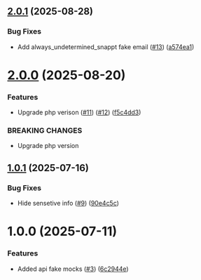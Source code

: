 ## [2.0.1](https://github.com/tenantcloud/php-snappt-sdk/compare/v2.0.0...v2.0.1) (2025-08-28)


### Bug Fixes

* Add always_undetermined_snappt fake email ([#13](https://github.com/tenantcloud/php-snappt-sdk/issues/13)) ([a574ea1](https://github.com/tenantcloud/php-snappt-sdk/commit/a574ea1be98d3f1fd3dbc57e4344032d37390e9c))

# [2.0.0](https://github.com/tenantcloud/php-snappt-sdk/compare/v1.0.1...v2.0.0) (2025-08-20)


### Features

* Upgrade php verison ([#11](https://github.com/tenantcloud/php-snappt-sdk/issues/11)) ([#12](https://github.com/tenantcloud/php-snappt-sdk/issues/12)) ([f5c4dd3](https://github.com/tenantcloud/php-snappt-sdk/commit/f5c4dd3a05659c2ef87af57bd7ed99fb3c9c12d1))


### BREAKING CHANGES

* Upgrade php version

## [1.0.1](https://github.com/tenantcloud/php-snappt-sdk/compare/v1.0.0...v1.0.1) (2025-07-16)


### Bug Fixes

* Hide sensetive info ([#9](https://github.com/tenantcloud/php-snappt-sdk/issues/9)) ([90e4c5c](https://github.com/tenantcloud/php-snappt-sdk/commit/90e4c5cc450cf4d9fe89553a558c50023f26f544))

# 1.0.0 (2025-07-11)


### Features

* Added api fake mocks ([#3](https://github.com/tenantcloud/php-snappt-sdk/issues/3)) ([6c2944e](https://github.com/tenantcloud/php-snappt-sdk/commit/6c2944e6e66b676f56a091a4a51f524f60c76e1c))
